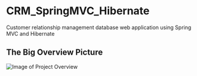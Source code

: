 # CRM_SpringMVC_Hibernate

Customer relationship management database web application using Spring MVC and Hibernate

## The Big Overview Picture
![Image of Project Overview](https://i.imgur.com/UE3Eroa.png)


